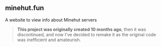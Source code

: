 ## minehut.fun
A website to view info about Minehut servers

> **This project was originally created 10 months ago**, then it was discontinued, and now I've decided to remake it as the original code was inefficient and amateurish.
